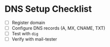 # DNS Setup Checklist

- [ ] Register domain  
- [ ] Configure DNS records (A, MX, CNAME, TXT)  
- [ ] Test with `dig`  
- [ ] Verify with mail-tester 
